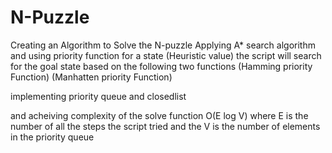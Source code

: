 # N-Puzzle
Creating an Algorithm to Solve the N-puzzle 
Applying A* search algorithm and using priority function for a state (Heuristic 
value) the script will search for the goal state based on the following two functions
(Hamming priority Function) (Manhatten priority Function)

implementing priority queue and closedlist 

and acheiving complexity of the solve function O(E log V) where E is the number of all the steps the script tried and the 
V is the number of elements in the priority queue

